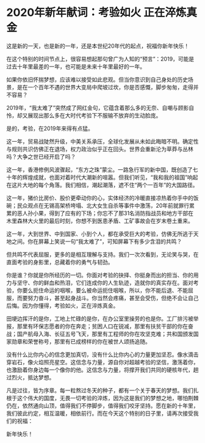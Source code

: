 # 2020年新年献词：考验如火 正在淬炼真金

这是新的一天，也是新的一年，还是本世纪20年代的起点，祝福你新年快乐！

在这个特别的时间节点上，很容易想起那句曾广为人知的“预言”：2019，可能是过去十年里最差的一年，也可能是未来十年里最好的一年。

如果你依旧怀揣梦想，应该难以接受如此悲观。但当你意识到自己身处的历史场景，是在一个百年不遇的世界大变局中爬坡过坎，你是否感慨，脚步匆匆，走得并不容易？

2019年，“我太难了”突然成了网红金句，它蕴含着那么多的无奈、自嘲与顾影自怜，却又展现出那么多在大时代考验下不服输不放弃的生动脸庞。

是的，考验，在2019年来得有点猛。

这一年，贸易战陡然升级，中美关系承压，全球化发展从未如此晦暗不明。确定性与规则共识仿佛正在退场，权力政治似乎正在回头。世界会重新沦为草莽与丛林吗？大争之世已经开启了吗？

这一年，香港修例风波骤起，“东方之珠”蒙尘。一路急行军的新中国，既创造了七十年的辉煌成就，也面对着时代大潮新的喧嚣。但我们听见，“我和我的祖国”响起在这片大地的每个角落。我们相信，潮起潮落，遮不住“两个一百年”的大国路径。

这一年，猪价比房价、股价更牵动你的心，实体经济的冷暖直接凉热着你手中的饭碗；民众观点在无锡高架桥垮塌、北大女生自杀等事件中激荡，20年前就罪行累累的恶人孙小果，得到了应有的下场；你忘不了那31名消防指战员和地方干部在木里森林大火里的最后时刻，你想不到医患矛盾、工矿事故会在岁末卷土重来。

这一年，大到世界、中到国家、小到个人，都在承受巨大的考验，仿佛无所逃于天地之间。你在屏幕上笑说一句“我太难了”，可知屏幕下有多少含泪的共鸣？

但共鸣不代表屈服，更多的是相互理解与支持。我们一次次看到，无论笑与哭，在直面考验的身影里，总藏着你的勇气与韧劲。

你是谁？你就是你所经历的一切。你面对考验的抉择、你挺身而出的担当、你的用力与坚守、你的鲜血和热泪，它们连成你的人生轨迹，造就你的真实存在。面对考验，你要么扼住命运的咽喉，要么被命运扼住咽喉，所以，你不能后退、不能屈服，而要努力奋斗，甚至起身战斗。你当然会疼痛，甚至会受伤，但绝不会让自己后悔。因为你懂得，考验如火，正在淬炼真金。

田埂边挥汗的是你，工地上忙碌的是你，在办公室里操劳的也是你。工厂排污被举报，那里有环保志愿者的你在奔走；贫困人口在锐减，那里有扶贫干部的你在奋战；国产航母入海、长征五号飞天，那里有工程师的你在攻坚克难；共和国颁发国家勋章和荣誉称号，那里有已成榜样的你在被世人颂扬追随。

没有什么比你内心的信念更加真切，没有什么比你内心的力量更加坚忍。像水滴击穿岩石，像火焰照亮星空。这信念与力量，源自你对超越考验的坚信，激荡着你，也激励着你身边每一个像你的他。这信念与力量，将撑开我们共同的硬核年代，趟过烈火，抵达梦想。

凡是过往，皆为序章。每一粒熬过冬天的种子，都有一个关于春天的梦想。我们扎根于这个伟大的国度，无畏一切考验的淬炼，因为这是我们的梦想之地，哪怕荆棘仍在，依然通向山顶，值得我们不停脚步，值得我们咬牙坚持。愿在新的十年里，我们彼此约定，相互温暖，相依前行。而在今天这个特别的日子里，请再次接受我们的祝福：

新年快乐！